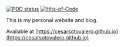 
[![PDD status](https://www.0pdd.com/svg?name=cesarsotovalero/cesarsotovalero.github.io)](https://www.0pdd.com/p?name=cesarsotovalero/cesarsotovalero.github.io)
[![Hits-of-Code](https://hitsofcode.com/github/cesarsotovalero/cesarsotovalero.github.io)](https://hitsofcode.com/view/github/cesarsotovalero/cesarsotovalero.github.io)

This is my personal website and blog.

Available at
[https://cesarsotovalero.github.io](https://cesarsotovalero.github.io)


